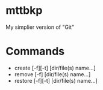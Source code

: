 # mttbkp
My simplier version of "Git"

# Commands
- create [-f<from>][-t<to>] [dir/file(s) name...]
- remove [-f<from>] [dir/file(s) name...]
- restore [-f<from>][-t<to>] [dir/file(s) name...]
